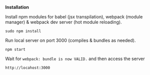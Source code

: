 **Installation**

Install npm modules for babel (jsx transpilation), webpack (module manager) & webpack dev server (hot module reloading).

    sudo npm install

Run local server on port 3000 (compiles & bundles as needed).

    npm start

Wait for ```webpack: bundle is now VALID.``` and then access the server

    http://locahost:3000
